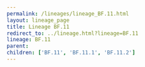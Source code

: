 ```yaml
---
permalink: /lineages/lineage_BF.11.html
layout: lineage_page
title: Lineage BF.11
redirect_to: ../lineage.html?lineage=BF.11
lineage: BF.11
parent: 
children: ['BF.11', 'BF.11.1', 'BF.11.2']
---
```

